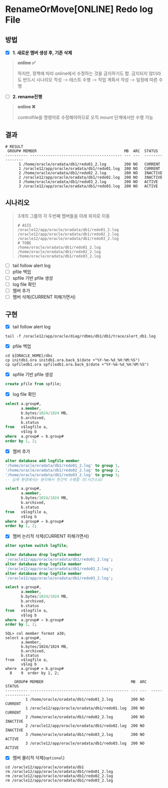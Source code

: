 # RenameOrMove[ONLINE] Redo log File

## 방법

- [x] **1. 새로운 멤버 생성 후, 기존 삭제**

> **online ✅**
>
> 하지만, 정책에 따라 online에서 수정하는 것을 금지하기도 함.
> 금지되지 않더라도 반드시 시나리오 작성 -> 테스트 수행 -> 작업 계획서 작성 -> 일정에 따른 수행

- [ ] **2. rename진행**

> **online ❌**
>
> controlfile을 명령어로 수정해야하므로 오직 mount 단계에서만 수행 가능

## 결과

```shell
# RESULT
 GROUP# MEMBER                                       MB  ARC  STATUS
---------- ----------------------------------------- --- ---  ----------------
      1 /home/oracle/oradata/db1/redo01_2.log        200 NO   CURRENT
      1 /oracle12/app/oracle/oradata/db1/redo01.log  200 NO   CURRENT
      2 /home/oracle/oradata/db1/redo02_2.log        200 NO   INACTIVE
      2 /oracle12/app/oracle/oradata/db1/redo02.log  200 NO   INACTIVE
      3 /home/oracle/oradata/db1/redo03_2.log        200 NO   ACTIVE
      3 /oracle12/app/oracle/oradata/db1/redo03.log  200 NO   ACTIVE
```

## 시나리오

> 3개의 그룹의 각 두번째 멤버들을 아래 위치로 이동
>
> ```shell
> # ASIS
> /oracle12/app/oracle/oradata/db1/redo01_2.log
> /oracle12/app/oracle/oradata/db1/redo02_2.log
> /oracle12/app/oracle/oradata/db1/redo03_2.log
> # TOBE
> /home/oracle/oradata/db1/redo01_2.log
> /home/oracle/oradata/db1/redo02_2.log
> /home/oracle/oradata/db1/redo03_2.log
> ```

- [ ] tail follow alert log 
- [ ] pfile 백업
- [ ] spfile 기반 pfile 생성
- [ ] log file 확인
- [ ] 멤버 추가
- [ ] 멤버 삭제(CURRENT 피해가면서)

## 구현

- [x] tail follow alert log

```shell
tail -f /oracle12/app/oracle/diag/rdbms/db1/db1/trace/alert_db1.log
```

- [x] pfile 백업

```shell
cd ${ORACLE_HOME}/dbs
cp initdb1.ora initdb1.ora.back_$(date +"%Y-%m-%d_%H:%M:%S")
cp spfiledb1.ora spfiledb1.ora.back_$(date +"%Y-%m-%d_%H:%M:%S")
```

- [x] spfile 기반 pfile 생성

```sql
create pfile from spfile;
```

- [x] log file 확인

```sql
select a.group#,
       a.member,
       b.bytes/1024/1024 MB,
       b.archived,
       b.status
from   v$logfile a,
       v$log b
where  a.group# = b.group#
order by 1, 2;
```

- [x] 멤버 추가

```sql
alter database add logfile member
'/home/oracle/oradata/db1/redo01_2.log' to group 1,
'/home/oracle/oradata/db1/redo02_2.log' to group 2,
'/home/oracle/oradata/db1/redo03_2.log' to group 3;
-- 실제 환경에서는 분리해서 한건씩 수행할 것(시간소요)

select a.group#,
       a.member,
       b.bytes/1024/1024 MB,
       b.archived,
       b.status
from   v$logfile a,
       v$log b
where  a.group# = b.group#
order by 1, 2;
```

- [x] 멤버 논리적 삭제(CURRENT 피해가면서)

```sql
alter system switch logfile;

alter database drop logfile member 
'/oracle12/app/oracle/oradata/db1/redo01_2.log';
alter database drop logfile member 
'/oracle12/app/oracle/oradata/db1/redo02_2.log';
alter database drop logfile member 
'/oracle12/app/oracle/oradata/db1/redo03_2.log';

select a.group#,
       a.member,
       b.bytes/1024/1024 MB,
       b.archived,
       b.status
from   v$logfile a,
       v$log b
where  a.group# = b.group#
order by 1, 2;
```

```shell
SQL> col member format a30;
select a.group#,
       a.member,
       b.bytes/1024/1024 MB,
       b.archived,
       b.status
from   v$logfile a,
       v$log b
where  a.group# = b.group#
  8    9  order by 1, 2;

    GROUP# MEMBER                                       MB  ARC  STATUS
---------- -------------------------------------------- --- ---  ----------------
         1 /home/oracle/oradata/db1/redo01_2.log        200 NO   CURRENT
         1 /oracle12/app/oracle/oradata/db1/redo01.log  200 NO   CURRENT
         2 /home/oracle/oradata/db1/redo02_2.log        200 NO   INACTIVE
         2 /oracle12/app/oracle/oradata/db1/redo02.log  200 NO   INACTIVE
         3 /home/oracle/oradata/db1/redo03_2.log        200 NO   ACTIVE
         3 /oracle12/app/oracle/oradata/db1/redo03.log  200 NO   ACTIVE
```

- [x] 멤버 물리적 삭제(`optional`)

```shell
cd /oracle12/app/oracle/oradata/db1
rm /oracle12/app/oracle/oradata/db1/redo01_2.log
rm /oracle12/app/oracle/oradata/db1/redo02_2.log
rm /oracle12/app/oracle/oradata/db1/redo03_2.log
```

